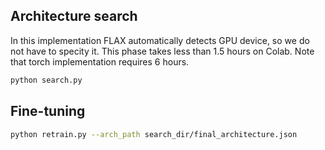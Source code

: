 ## Architecture search

In this implementation FLAX automatically detects GPU device, so we do
not have to specity it. This phase takes less than 1.5 hours on Colab.
Note that torch implementation requires 6 hours.
```bash
python search.py
```


## Fine-tuning
```bash
python retrain.py --arch_path search_dir/final_architecture.json
```